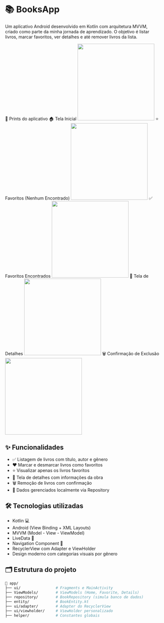 # 📚 BooksApp

Um aplicativo Android desenvolvido em Kotlin com arquitetura MVVM, criado como parte da minha jornada de aprendizado. O objetivo é listar livros, marcar favoritos, ver detalhes e até remover livros da lista.

📸 Prints do aplicativo
🏠 Tela Inicial
<img src="prints/intro.png" width="250"/>
⭐ Favoritos (Nenhum Encontrado)
<img src="prints/favorites.png" width="250"/>
✅ Favoritos Encontrados
<img src="prints/favorites.foud.png" width="250"/>
📖 Tela de Detalhes
<img src="prints/book.png" width="250"/>
🗑️ Confirmação de Exclusão
<img src="prints/delete.png" width="250"/>

## ✨ Funcionalidades

- ✅ Listagem de livros com título, autor e gênero  
- ❤️ Marcar e desmarcar livros como favoritos  
- ⭐ Visualizar apenas os livros favoritos  
- 📝 Tela de detalhes com informações da obra  
- 🗑️ Remoção de livros com confirmação  
- 🔁 Dados gerenciados localmente via Repository  

## 🛠️ Tecnologias utilizadas

- Kotlin 💻  
- Android (View Binding + XML Layouts)  
- MVVM (Model - View - ViewModel)  
- LiveData 📡  
- Navigation Component 🔀  
- RecyclerView com Adapter e ViewHolder  
- Design moderno com categorias visuais por gênero  

## 🗂️ Estrutura do projeto

```bash
📁 app/
├── ui/                # Fragments e MainActivity
├── ViewModels/        # ViewModels (Home, Favorite, Details)
├── repository/        # BookRepository (simula banco de dados)
├── entity/            # BookEntity.kt
├── ui/adapter/        # Adapter do RecyclerView
├── ui/viewholder/     # ViewHolder personalizado
├── helper/            # Constantes globais
